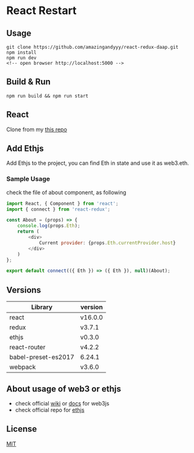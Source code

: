 # React Restart

## Usage
```
git clone https://github.com/amazingandyyy/react-redux-daap.git
npm install
npm run dev
<!-- open browser http://localhost:5000 -->
```

## Build & Run
```
npm run build && npm run start
```

## React
Clone from my [this repo](https://github.com/amazingandyyy/react-restart)

## Add Ethjs
Add Ethjs to the project, you can find Eth in state and use it as web3.eth.
### Sample Usage
check the file of about component, as following
```javascript
import React, { Component } from 'react';
import { connect } from 'react-redux';

const About = (props) => {
	console.log(props.Eth);
	return (
		<div>
			Current provider: {props.Eth.currentProvider.host}
		</div>
	)
};

export default connect(({ Eth }) => ({ Eth }), null)(About);

```

## Versions
Library |   version
---     |   ---
react   |   v16.0.0
redux   |   v3.7.1
ethjs   |   v0.3.0
react-router | v4.2.2
babel-preset-es2017 | 6.24.1
webpack | v3.6.0

## About usage of web3 or ethjs
- check official [wiki](https://github.com/ethereum/wiki/wiki/JavaScript-API) or [docs](https://web3js.readthedocs.io/en/1.0/web3-eth.html) for web3js
- check official repo for [ethjs](https://github.com/ethjs/ethjs)

## License
[MIT](https://github.com/amazingandyyy/react-redux-daap/blob/master/LICENSE)